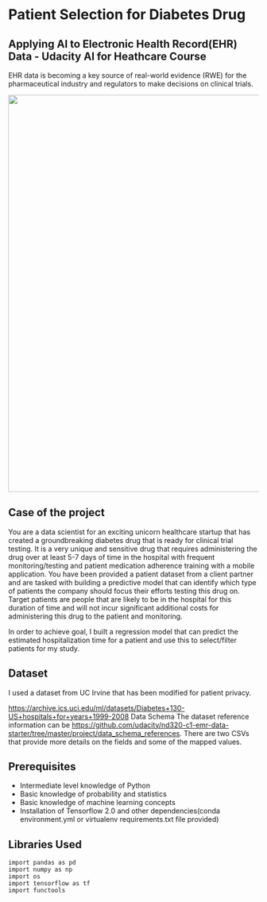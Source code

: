# Patient Selection for Diabetes Drug
## Applying AI to Electronic Health Record(EHR) Data - Udacity AI for Heathcare Course

EHR data is becoming a key source of real-world evidence (RWE) for the pharmaceutical industry and regulators to make decisions on clinical trials. 

<img src="https://hellohealth.com/static/09091f20d7b4381bdf731b0f876d01da/cf0d5/How-Does_an_EHR_Improve_Patient_Care.png" width="800px" height="auto">

## Case of the project
You are a data scientist for an exciting unicorn healthcare startup that has created a groundbreaking diabetes drug that is ready for clinical trial testing. It is a very unique and sensitive drug that requires administering the drug over at least 5-7 days of time in the hospital with frequent monitoring/testing and patient medication adherence training with a mobile application. You have been provided a patient dataset from a client partner and are tasked with building a predictive model that can identify which type of patients the company should focus their efforts testing this drug on. Target patients are people that are likely to be in the hospital for this duration of time and will not incur significant additional costs for administering this drug to the patient and monitoring.

In order to achieve goal, I built a regression model that can predict the estimated hospitalization time for a patient and use this to select/filter patients for my study.

## Dataset
I used a dataset from UC Irvine that has been modified for patient privacy.

https://archive.ics.uci.edu/ml/datasets/Diabetes+130-US+hospitals+for+years+1999-2008 Data Schema The dataset reference information can be https://github.com/udacity/nd320-c1-emr-data-starter/tree/master/project/data_schema_references. There are two CSVs that provide more details on the fields and some of the mapped values.

## Prerequisites
- Intermediate level knowledge of Python
- Basic knowledge of probability and statistics
- Basic knowledge of machine learning concepts
- Installation of Tensorflow 2.0 and other dependencies(conda environment.yml or virtualenv requirements.txt file provided)

## Libraries Used

```
import pandas as pd
import numpy as np
import os
import tensorflow as tf
import functools
```

